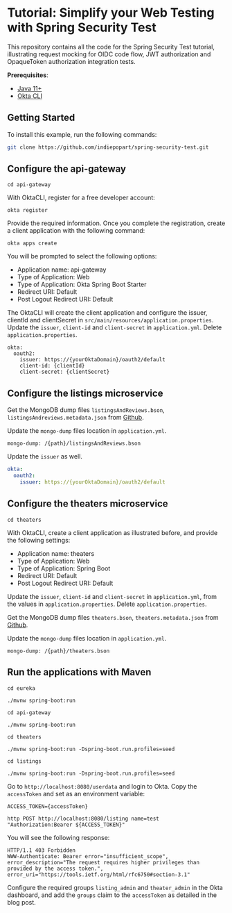 # Tutorial: Simplify your Web Testing with Spring Security Test

This repository contains all the code for the Spring Security Test tutorial, illustrating request mocking for OIDC code flow, JWT authorization and OpaqueToken authorization integration tests.

**Prerequisites**:
- [Java 11+](https://openjdk.java.net/install/index.html)
- [Okta CLI](https://cli.okta.com/)

## Getting Started

To install this example, run the following commands:
```bash
git clone https://github.com/indiepopart/spring-security-test.git
```

## Configure the api-gateway

```shell
cd api-gateway
```

With OktaCLI, register for a free developer account:

```shell
okta register
```
Provide the required information. Once you complete the registration, create a client application with the following command:

```shell
okta apps create
```
You will be prompted to select the following options:

- Application name: api-gateway
- Type of Application: Web
- Type of Application: Okta Spring Boot Starter
- Redirect URI: Default
- Post Logout Redirect URI: Default

The OktaCLI will create the client application and configure the issuer, clientId and clientSecret in `src/main/resources/application.properties`. Update the `issuer`, `client-id` and `client-secret` in `application.yml`. Delete `application.properties`.

```shell
okta:
  oauth2:
    issuer: https://{yourOktaDomain}/oauth2/default
    client-id: {clientId}
    client-secret: {clientSecret}
```


## Configure the listings microservice

Get the MongoDB dump files `listingsAndReviews.bson`, `listingsAndreviews.metadata.json` from [Github](https://github.com/huynhsamha/quick-mongo-atlas-datasets/tree/master/dump/sample_airbnb).

Update the `mongo-dump` files location in `application.yml`.
```
mongo-dump: /{path}/listingsAndReviews.bson
```
Update the `issuer` as well.

```yml
okta:
  oauth2:
    issuer: https://{yourOktaDomain}/oauth2/default
```

## Configure the theaters microservice

```shell
cd theaters
```

With OktaCLI, create a client application as illustrated before, and provide the following settings:

- Application name: theaters
- Type of Application: Web
- Type of Application: Spring Boot
- Redirect URI: Default
- Post Logout Redirect URI: Default

Update the `issuer`, `client-id` and `client-secret` in `application.yml`, from the values in `application.properties`. Delete `application.properties`.


Get the MongoDB dump files `theaters.bson`, `theaters.metadata.json` from [Github](https://github.com/huynhsamha/quick-mongo-atlas-datasets/tree/master/dump/sample_mflix).

Update the `mongo-dump` files location in `application.yml`.
```
mongo-dump: /{path}/theaters.bson
```

## Run the applications with Maven

```shell
cd eureka
```
```shell
./mvnw spring-boot:run
```

```shell
cd api-gateway
```
```shell
./mvnw spring-boot:run
```
```shell
cd theaters
```
```shell
./mvnw spring-boot:run -Dspring-boot.run.profiles=seed
```
```shell
cd listings
```
```shell
./mvnw spring-boot:run -Dspring-boot.run.profiles=seed
```

Go to `http://localhost:8080/userdata` and login to Okta. Copy the `accessToken` and set as an environment variable:
```shell
ACCESS_TOKEN={accessToken}
```
```shell
http POST http://localhost:8080/listing name=test "Authorization:Bearer ${ACCESS_TOKEN}"
```

You will see the following response:
```
HTTP/1.1 403 Forbidden
WWW-Authenticate: Bearer error="insufficient_scope", error_description="The request requires higher privileges than provided by the access token.", error_uri="https://tools.ietf.org/html/rfc6750#section-3.1"
```

Configure the required groups `listing_admin` and `theater_admin` in the Okta dashboard, and add the `groups` claim to the `accessToken` as detailed in the blog post.
